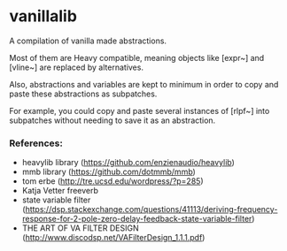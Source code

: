 # vanillalib
A compilation of vanilla made abstractions.

Most of them are Heavy compatible, meaning objects like [expr~] and [vline~] are replaced by alternatives.

Also, abstractions and variables are kept to minimum in order to copy and paste these abstractions as subpatches.

For example, you could copy and paste several instances of [rlpf~] into subpatches without needing to save it as an abstraction.

### References:
* heavylib library (https://github.com/enzienaudio/heavylib)
* mmb library (https://github.com/dotmmb/mmb)
* tom erbe (http://tre.ucsd.edu/wordpress/?p=285)
* Katja Vetter freeverb
* state variable filter (https://dsp.stackexchange.com/questions/41113/deriving-frequency-response-for-2-pole-zero-delay-feedback-state-variable-filter)
* THE ART OF VA FILTER DESIGN (http://www.discodsp.net/VAFilterDesign_1.1.1.pdf)
